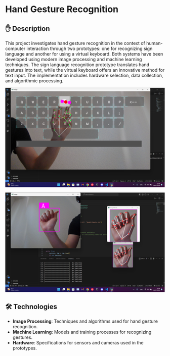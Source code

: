 # Hand Gesture Recognition

## ✋ Description
This project investigates hand gesture recognition in the context of human-computer interaction through two prototypes: one for recognizing sign language and another for using a virtual keyboard. Both systems have been developed using modern image processing and machine learning techniques. The sign language recognition prototype translates hand gestures into text, while the virtual keyboard offers an innovative method for text input. The implementation includes hardware selection, data collection, and algorithmic processing.

![Hand-Gesture Keyboard Gameplay Screenshot](Keyboard/keyboard.png)

![Hand-Gesture HG Gameplay Screenshot](Hang_language/HG.png)

## 🛠️ Technologies
- **Image Processing**: Techniques and algorithms used for hand gesture recognition.
- **Machine Learning**: Models and training processes for recognizing gestures.
- **Hardware**: Specifications for sensors and cameras used in the prototypes.
